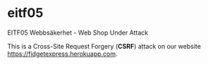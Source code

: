 # eitf05
EITF05 Webbsäkerhet - Web Shop Under Attack

This is a Cross-Site Request Forgery (**CSRF**) attack on our website https://fidgetexpress.herokuapp.com.

